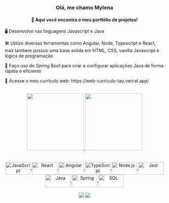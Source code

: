 <h3 align="center"> Olá, me chamo Mylena </h3>
<h4 align="center">👋 Aqui você encontra o meu portfólio de projetos!</h4>

<p>🖥️ Desenvolvo nas linguagens Javascript e Java </p>
<p>🛠️ Utilizo diversas ferramentas como Angular, Node, Typescript e React, mas tambem possuo uma base solida em HTML, CSS, vanilla Javascript e lógica de programação</p>
<p>🎯 Faço uso do Spring Boot para criar e configurar aplicações Java de forma rápida e eficiente</p>
<p>📃 Acesse o meu currículo web: https://web-curriculo-tau.vercel.app/ </p> 

<br>

<div align="center">
  <a href="https://github.com/mylenaverspeelt">
  <img height="180em" src="https://github-readme-stats.vercel.app/api?username=mylenaverspeelt&theme=highcontrast&show_icons=true&hide_border=false&count_private=true"/>
  <img height="180em" src="https://github-readme-stats.vercel.app/api/top-langs/?username=mylenaverspeelt&theme=highcontrast&show_icons=true&hide_border=false&layout=compact"/>
</div>

<br>

<div align="center"><br>
  <img align="center" alt="JavaScript" height="40" width="80" src="https://cdn.jsdelivr.net/gh/devicons/devicon/icons/javascript/javascript-original.svg">
  <img align="center" alt="React" height="40" width="80" src="https://cdn.jsdelivr.net/gh/devicons/devicon/icons/react/react-original.svg">
  <img align="center" alt="Angular" height="40" width="80" src="https://cdn.jsdelivr.net/gh/devicons/devicon/icons/angularjs/angularjs-original.svg">
  <img align="center" alt="TypeScript" height="40" width="80" src="https://cdn.jsdelivr.net/gh/devicons/devicon/icons/typescript/typescript-original.svg">
  <img align="center" alt="Node.js" height="40" width="80" src="https://cdn.jsdelivr.net/gh/devicons/devicon/icons/nodejs/nodejs-original.svg">
  <img align="center" alt="Jest" height="40" width="80" src="https://cdn.jsdelivr.net/gh/devicons/devicon/icons/vitest/vitest-original.svg">
  <img align="center" alt="Java" height="40" width="80" src="https://cdn.jsdelivr.net/gh/devicons/devicon/icons/java/java-original.svg">
  <img align="center" alt="Spring" height="40" width="80" src="https://cdn.jsdelivr.net/gh/devicons/devicon/icons/spring/spring-original.svg">
  <img align="center" alt="SQL" height="40" width="80" src="https://cdn.jsdelivr.net/gh/devicons/devicon/icons/mysql/mysql-original.svg">
</div>

<br>

<div align="center"> 
  <a href="https://www.linkedin.com/in/mylenaverspeelt/" target="_blank"><img src="https://img.shields.io/badge/LinkedIn-0077B5?style=for-the-badge&logo=linkedin&logoColor=white" target="_blank"></a>  
      <a href="mailto:mylena49@hotmail.com" target="_blank"><img src="https://img.shields.io/badge/Microsoft_Outlook-0078D4?style=for-the-badge&logo=microsoft-outlook&logoColor=white" target="_blank"></a> 
</div>
 
